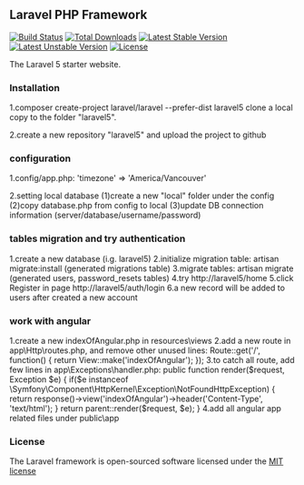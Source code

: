 ## Laravel PHP Framework

[![Build Status](https://travis-ci.org/laravel/framework.svg)](https://travis-ci.org/laravel/framework)
[![Total Downloads](https://poser.pugx.org/laravel/framework/downloads.svg)](https://packagist.org/packages/laravel/framework)
[![Latest Stable Version](https://poser.pugx.org/laravel/framework/v/stable.svg)](https://packagist.org/packages/laravel/framework)
[![Latest Unstable Version](https://poser.pugx.org/laravel/framework/v/unstable.svg)](https://packagist.org/packages/laravel/framework)
[![License](https://poser.pugx.org/laravel/framework/license.svg)](https://packagist.org/packages/laravel/framework)

The Laravel 5 starter website.

### Installation

1.composer create-project laravel/laravel --prefer-dist laravel5
clone a local copy to the folder "laravel5".

2.create a new repository "laravel5" and upload the project to github

### configuration

1.config/app.php: 'timezone' => 'America/Vancouver'

2.setting local database
(1)create a new "local" folder under the config
(2)copy database.php from config to local
(3)update DB connection information (server/database/username/password)

### tables migration and try authentication

1.create a new database (i.g. laravel5)
2.initialize migration table: artisan migrate:install (generated migrations table)
3.migrate tables: artisan migrate (generated users, password_resets tables)
4.try http://laravel5/home
5.click Register in page http://laravel5/auth/login
6.a new record will be added to users after created a new account

### work with angular

1.create a new indexOfAngular.php in resources\views
2.add a new route in app\Http\routes.php, and remove other unused lines:
Route::get('/', function() { return View::make('indexOfAngular'); });
3.to catch all route, add few lines in app\Exceptions\handler.php:
	public function render($request, Exception $e)
	{
		if($e instanceof \Symfony\Component\HttpKernel\Exception\NotFoundHttpException)
		{
			return response()->view('indexOfAngular')->header('Content-Type', 'text/html');
		}
		return parent::render($request, $e);
	}
4.add all angular app related files under public\app

### License

The Laravel framework is open-sourced software licensed under the [MIT license](http://opensource.org/licenses/MIT)

